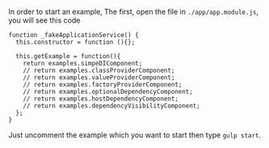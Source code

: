 In order to start an example, The first, open the file in `./app/app.module.js`, you will see this code
```
function _fakeApplicationService() {
  this.constructor = function (){};

  this.getExample = function(){
    return examples.simpeDIComponent;
    // return examples.classProviderComponent;
    // return examples.valueProviderComponent;
    // return examples.factoryProviderComponent;
    // return examples.optionalDependencyComponent;
    // return examples.hostDependencyComponent;
    // return examples.dependencyVisibilityComponent;
  };
}
```

Just uncomment the example which you want to start then type `gulp start`.